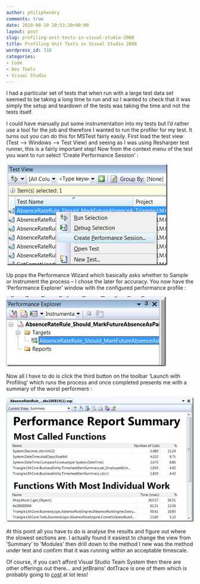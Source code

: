 ```yaml
---
author: philiphendry
comments: true
date: 2010-08-19 20:53:20+00:00
layout: post
slug: profiling-unit-tests-in-visual-studio-2008
title: Profiling Unit Tests in Visual Studio 2008
wordpress_id: 318
categories:
- Code
- Dev Tools
- Visual Studio
---
```


I had a particular set of tests that when run with a large test data set seemed to be taking a long time to run and so I wanted to check that it was simply the setup and teardown of the tests was taking the time and not the tests itself.

 

I could have manually put some instrumentation into my tests but I’d rather use a tool for the job and therefore I wanted to run the profiler for my test. It turns out you can do this for MSTest fairly easily. First load the test view (Test –> Windows –> Test View) and seeing as I was using Resharper test runner, this is a fairly important step! Now from the context menu of the test you want to run select ‘Create Performance Session’ :

 

[![image](/assets/2010/08/image_thumb1.png)](/assets/2010/08/image1.png)

 

Up pops the Performance Wizard which basically asks whether to Sample or Instrument the process – I chose the later for accuracy. You now have the ‘Performance Explorer’ window with the configured performance profile :

 

[![image](/assets/2010/08/image_thumb2.png)](/assets/2010/08/image2.png)

 

Now all I have to do is click the third button on the toolbar ‘Launch with Profiling’ which runs the process and once completed presents me with a summary of the worst performers :

 

[![image](/assets/2010/08/image_thumb3.png)](/assets/2010/08/image3.png)

 

 

 

At this point all you have to do is analyse the results and figure out where the slowest sections are. I actually found it easiest to change the view from ‘Summary’ to ‘Modules’ then drill down to the method I new was the method under test and confirm that it was running within an acceptable timescale.

 

Of course, if you can’t afford Visual Studio Team System then there are other offerings out there… and jetBrains’ dotTrace is one of them which is probably going to [cost](http://www.jetbrains.com/profiler/buy/index.jsp) at lot less!

